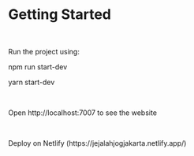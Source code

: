 <h1>Getting Started</h1>
<br>
<p>Run the project using: </p>
<p>npm run start-dev</p>
<p>yarn start-dev</p>
<br>
<p>Open http://localhost:7007 to see the website</p>
<br>
<p>Deploy on Netlify (https://jejalahjogjakarta.netlify.app/)</p>
